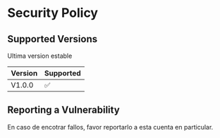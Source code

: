 # Security Policy

## Supported Versions
Ultima version estable

| Version | Supported          |
| ------- | ------------------ |
| V1.0.0  | :white_check_mark: |


## Reporting a Vulnerability

En caso de encotrar fallos, favor reportarlo a esta cuenta en particular.
